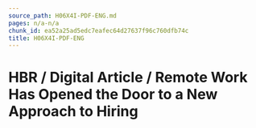 ```yaml
---
source_path: H06X4I-PDF-ENG.md
pages: n/a-n/a
chunk_id: ea52a25ad5edc7eafec64d27637f96c760dfb74c
title: H06X4I-PDF-ENG
---
```

# HBR / Digital Article / Remote Work Has Opened the Door to a New Approach to Hiring
